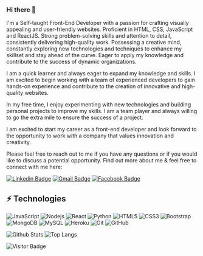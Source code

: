 ### Hi there 👋

I'm a Self-taught Front-End Developer with a passion for crafting visually appealing and user-friendly websites. Proficient in HTML, CSS, JavaScript and ReactJS. Strong problem-solving skills and attention to detail, consistently delivering high-quality work. Possessing a creative mind, constantly exploring new technologies and techniques to enhance my skillset and stay ahead of the curve. Eager to apply my knowledge and contribute to the success of dynamic organizations.

I am a quick learner and always eager to expand my knowledge and skills. I am excited to begin working with a team of experienced developers to gain hands-on experience and contribute to the creation of innovative and high-quality websites.

In my free time, I enjoy experimenting with new technologies and building personal projects to improve my skills. I am a team player and always willing to go the extra mile to ensure the success of a project.

I am excited to start my career as a front-end developer and look forward to the opportunity to work with a company that values innovation and creativity.

Please feel free to reach out to me if you have any questions or if you would like to discuss a potential opportunity. Find out more about me & feel free to connect with me here:

[![Linkedin Badge](https://img.shields.io/badge/-ludehsar-blue?style=flat-square&logo=Linkedin&logoColor=white&link=https://www.linkedin.com/in/ludehsar/)](https://www.linkedin.com/in/ludehsar/)
[![Gmail Badge](https://img.shields.io/badge/-mdraanik12@gmail.com-c14438?style=flat-square&logo=Gmail&logoColor=white&link=mailto:mdraanik12@gmail.com)](mailto:mdraanik12@gmail.com)
[![Facebook Badge](https://img.shields.io/badge/rashedul.alam.anik.2-1877F2?style=flat-square&logo=facebook&logoColor=white&link=https://www.facebook.com/rashedul.alam.anik.2/)](https://www.facebook.com/rashedul.alam.anik.2/)


## ⚡ Technologies

![JavaScript](https://img.shields.io/badge/-JavaScript-black?style=flat-square&logo=javascript)
![Nodejs](https://img.shields.io/badge/-Nodejs-black?style=flat-square&logo=Node.js)
![React](https://img.shields.io/badge/-React-black?style=flat-square&logo=react)
![Python](https://img.shields.io/badge/-Python-black?style=flat-square&logo=Python)
![HTML5](https://img.shields.io/badge/-HTML5-E34F26?style=flat-square&logo=html5&logoColor=white)
![CSS3](https://img.shields.io/badge/-CSS3-1572B6?style=flat-square&logo=css3)
![Bootstrap](https://img.shields.io/badge/-Bootstrap-563D7C?style=flat-square&logo=bootstrap)
![MongoDB](https://img.shields.io/badge/-MongoDB-black?style=flat-square&logo=mongodb)
![MySQL](https://img.shields.io/badge/-MySQL-black?style=flat-square&logo=mysql)
![Heroku](https://img.shields.io/badge/-Heroku-430098?style=flat-square&logo=heroku)
![Git](https://img.shields.io/badge/-Git-black?style=flat-square&logo=git)
![GitHub](https://img.shields.io/badge/-GitHub-181717?style=flat-square&logo=github)


![Github Stats](https://github-readme-stats.vercel.app/api?username=jihadoulad&count_private=true&show_icons=true&include_all_commits=true)
![Top Langs](https://github-readme-stats.vercel.app/api/top-langs/?username=jihadoulad&hide=TeX&layout=compact)

![Visitor Badge](https://visitor-badge.laobi.icu/badge?page_id=ludehsar.ludehsar)
